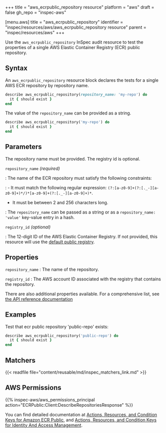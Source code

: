 +++
title = "aws_ecrpublic_repository resource"
platform = "aws"
draft = false
gh_repo = "inspec-aws"

[menu.aws]
title = "aws_ecrpublic_repository"
identifier = "inspec/resources/aws/aws_ecrpublic_repository resource"
parent = "inspec/resources/aws"
+++

Use the `aws_ecrpublic_repository` InSpec audit resource to test the properties of a single AWS Elastic Container Registry (ECR) public repository.

## Syntax

An `aws_ecrpublic_repository` resource block declares the tests for a single AWS ECR repository by repository name.

```ruby
describe aws_ecrpublic_repository(repository_name: 'my-repo') do
  it { should exist }
end
```

The value of the `repository_name` can be provided as a string.

```ruby
describe aws_ecrpublic_repository('my-repo') do
  it { should exist }
end
```

## Parameters

The repository name must be provided. The registry id is optional.

`repository_name` _(required)_

: The name of the ECR repository must satisfy the following constraints:

: - It must match the following regular expression: `(?:[a-z0-9]+(?:[._-][a-z0-9]+)*/)*[a-z0-9]+(?:[._-][a-z0-9]+)*`.

- It must be between 2 and 256 characters long.

: The `repository_name` can be passed as a string or as a `repository_name: 'value'` key-value entry in a hash.

`registry_id` _(optional)_

: The 12-digit ID of the AWS Elastic Container Registry. If not provided, this resource will use the [default public registry](https://docs.aws.amazon.com/AmazonECRPublic/latest/APIReference/API_DescribeRepositories.html).

## Properties

`repository_name`
: The name of the repository.

`registry_id`
: The AWS account ID associated with the registry that contains the repository.

There are also additional properties available. For a comprehensive list, see [the API reference documentation](https://docs.aws.amazon.com/AmazonECRPublic/latest/APIReference/API_Repository.html)

## Examples

Test that ecr public repository 'public-repo' exists:

```ruby
describe aws_ecrpublic_repository('public-repo') do
  it { should exist }
end
```

## Matchers

{{< readfile file="content/reusable/md/inspec_matchers_link.md" >}}

## AWS Permissions

{{% inspec-aws/aws_permissions_principal action="ECRPublic:Client:DescribeRepositoriesResponse" %}}

You can find detailed documentation at [Actions, Resources, and Condition Keys for Amazon ECR Public](https://docs.aws.amazon.com/AmazonECRPublic/latest/APIReference/API_Repository.html), and [Actions, Resources, and Condition Keys for Identity And Access Management](https://docs.aws.amazon.com/IAM/latest/UserGuide/list_identityandaccessmanagement.html).
